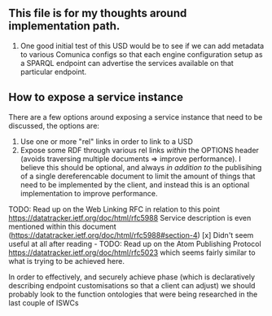 ## This file is for my thoughts around implementation path.

1. One good initial test of this USD would be to see if we can add metadata to various Comunica configs so that each engine configuration setup as a SPARQL endpoint can advertise the services available on that particular endpoint.

## How to expose a service instance

There are a few options around exposing a service instance that need to be discussed, the options are:
1. Use one or more "rel" links in order to link to a USD
2. Expose some RDF through various rel links *within* the OPTIONS header (avoids traversing multiple documents => improve performance). I believe this should be optional, and always *in addition to* the publisihing of a single dereferencable document to limit the amount of things that need to be implemented by the client, and instead this is an optional implementation to improve performance.

TODO: Read up on the Web Linking RFC in relation to this point https://datatracker.ietf.org/doc/html/rfc5988
Service description is even mentioned within this document (https://datatracker.ietf.org/doc/html/rfc5988#section-4)
[x] Didn't seem useful at all after reading - TODO: Read up on the Atom Publishing Protocol https://datatracker.ietf.org/doc/html/rfc5023 which seems fairly similar to what is trying to be achieved here.

In order to effectively, and securely achieve phase (which is declaratively describing endpoint customisations so that a client can adjust) we should probably look to the function ontologies that were being researched in the last couple of ISWCs


